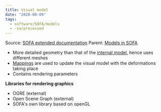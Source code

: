 ```yaml
---
title: Visual model
date: "2020-08-09"
tags:
  - software/SOFA/models
  - -sa/processed
---
```


Source: [SOFA extended documentation](sofa-extended-documentation.md)
Parent: [Models in SOFA](models-in-sofa.md)

*   More detailed geometry than that of the [internal model](internal-model.md), hence uses different meshes
*   [Mappings](mappings.md) are used to update the visual model with the deformations taking place
*   Contains rendering parameters

**Libraries for rendering graphics**

*   OGRE (external)
*   Open Scene Graph (external)
*   SOFA's own library based on openGL

